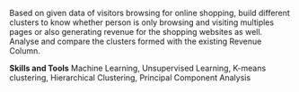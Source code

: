 Based on given data of visitors browsing for online shopping, build different clusters to know whether person is only browsing and visiting multiples pages or also generating revenue for the shopping websites as well. Analyse and compare the clusters formed with the existing Revenue Column.

**Skills and Tools** Machine Learning, Unsupervised Learning, K-means clustering, Hierarchical Clustering, Principal Component Analysis
